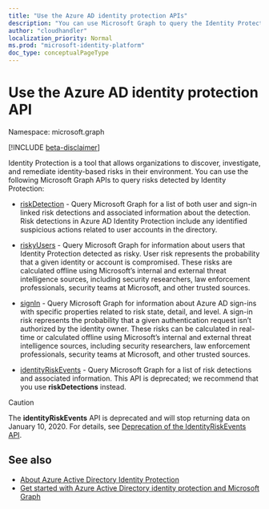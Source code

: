 ```yaml
---
title: "Use the Azure AD identity protection APIs"
description: "You can use Microsoft Graph to query the Identity Protection APIs to receive information about risk detected by Azure AD Identity Protection."
author: "cloudhandler"
localization_priority: Normal
ms.prod: "microsoft-identity-platform"
doc_type: conceptualPageType
---
```


# Use the Azure AD identity protection API

Namespace: microsoft.graph

[!INCLUDE [beta-disclaimer](../../includes/beta-disclaimer.md)]

Identity Protection is a tool that allows organizations to discover, investigate, and remediate identity-based risks in their environment. You can use the following Microsoft Graph APIs to query risks detected by Identity Protection: 

* [riskDetection](riskdetection.md) - Query Microsoft Graph for a list of both user and sign-in linked risk detections and associated information about the detection. Risk detections in Azure AD Identity Protection include any identified suspicious actions related to user accounts in the directory.

* [riskyUsers](riskyuser.md) - Query Microsoft Graph for information about users that Identity Protection detected as risky. User risk represents the probability that a given identity or account is compromised. These risks are calculated offline using Microsoft’s internal and external threat intelligence sources, including security researchers, law enforcement professionals, security teams at Microsoft, and other trusted sources.

* [signIn](signin.md) - Query Microsoft Graph for information about Azure AD sign-ins with specific properties related to risk state, detail, and level. A sign-in risk represents the probability that a given authentication request isn’t authorized by the identity owner. These risks can be calculated in real-time or calculated offline using Microsoft’s internal and external threat intelligence sources, including security researchers, law enforcement professionals, security teams at Microsoft, and other trusted sources.

* [identityRiskEvents](identityriskevent.md) - Query Microsoft Graph for a list of risk detections and associated information. This API is deprecated; we recommend that you use **riskDetections** instead.

>[!CAUTION]
>The **identityRiskEvents** API is deprecated and will stop returning data on January 10, 2020. For details, see [Deprecation of the IdentityRiskEvents API](https://developer.microsoft.com/office/blogs/deprecatation-of-the-identityriskevents-api/).

## See also

* [About Azure Active Directory Identity Protection](https://docs.microsoft.com/azure/active-directory/identity-protection/overview-identity-protection)
* [Get started with Azure Active Directory identity protection and Microsoft Graph](https://docs.microsoft.com/azure/active-directory/identity-protection/howto-identity-protection-graph-api)


